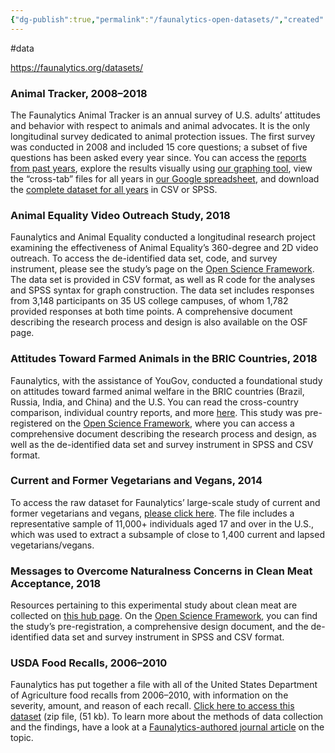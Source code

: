 ```yaml
---
{"dg-publish":true,"permalink":"/faunalytics-open-datasets/","created":"2025-10-23T17:42:42.939+01:00","updated":"2025-10-23T18:06:08.647+01:00"}
---
```


#data 

https://faunalytics.org/datasets/

### Animal Tracker, 2008–2018

The Faunalytics Animal Tracker is an annual survey of U.S. adults’ attitudes and behavior with respect to animals and animal advocates. It is the only longitudinal survey dedicated to animal protection issues. The first survey was conducted in 2008 and included 15 core questions; a subset of five questions has been asked every year since. You can access the [reports from past years](https://faunalytics.org/independent/), explore the results visually using [our graphing tool](https://faunalytics.org/animaltracker/year_all.php), view the “cross-tab” files for all years in [our Google spreadsheet](https://docs.google.com/spreadsheets/d/1PBfWz457BZ6AVjH1fsGIxbHT0fxp9q0pLLmSg2WXU9E/), and download the [complete dataset for all years](https://drive.google.com/drive/folders/1tzr21r8jNCVYlTTT6vYhP2FbvW8xvkpt) in CSV or SPSS.

### Animal Equality Video Outreach Study, 2018

Faunalytics and Animal Equality conducted a longitudinal research project examining the effectiveness of Animal Equality’s 360-degree and 2D video outreach. To access the de-identified data set, code, and survey instrument, please see the study’s page on the [Open Science Framework](https://osf.io/7wh93/). The data set is provided in CSV format, as well as R code for the analyses and SPSS syntax for graph construction. The data set includes responses from 3,148 participants on 35 US college campuses, of whom 1,782 provided responses at both time points. A comprehensive document describing the research process and design is also available on the OSF page.

### Attitudes Toward Farmed Animals in the BRIC Countries, 2018

Faunalytics, with the assistance of YouGov, conducted a foundational study on attitudes toward farmed animal welfare in the BRIC countries (Brazil, Russia, India, and China) and the U.S. You can read the cross-country comparison, individual country reports, and more [here](https://faunalytics.org/attitudes-towards-farmed-animals-bric-countries/). This study was pre-registered on the [Open Science Framework](https://osf.io/qjp8k/), where you can access a comprehensive document describing the research process and design, as well as the de-identified data set and survey instrument in SPSS and CSV format.

### Current and Former Vegetarians and Vegans, 2014

To access the raw dataset for Faunalytics’ large-scale study of current and former vegetarians and vegans, [please click here](https://faunalytics.org/dataset-study-of-current-and-former-vegetarians-and-vegans/). The file includes a representative sample of 11,000+ individuals aged 17 and over in the U.S., which was used to extract a subsample of close to 1,400 current and lapsed vegetarians/vegans.

### Messages to Overcome Naturalness Concerns in Clean Meat Acceptance, 2018

Resources pertaining to this experimental study about clean meat are collected on [this hub page](https://faunalytics.org/clean-meat/). On the [Open Science Framework](https://osf.io/c764h/), you can find the study’s pre-registration, a comprehensive design document, and the de-identified data set and survey instrument in SPSS and CSV format.

### USDA Food Recalls, 2006–2010

Faunalytics has put together a file with all of the United States Department of Agriculture food recalls from 2006–2010, with information on the severity, amount, and reason of each recall. [Click here to access this dataset](https://faunalytics.org/wp-content/uploads/2016/02/Food-Recall-Dataset.zip) (zip file, (51 kb). To learn more about the methods of data collection and the findings, have a look at a [Faunalytics-authored journal article](https://faunalytics.org/feature-article/usda-food-recalls-2006-2010/) on the topic.